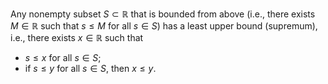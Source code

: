 Any nonempty subset $S \subset\mathbb{R}$ that is bounded from above (i.e., there exists $M \in \mathbb{R}$ such that $s \leq M$ for all $s \in S$) has a least upper bound (supremum), i.e., there exists $x \in \mathbb{R}$ such that 

- $s \leq x$ for all $s \in S$;
- if $s \leq y$ for all $s \in S$, then $x \leq y$.
